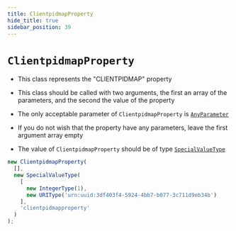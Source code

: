 ```yaml
---
title: ClientpidmapProperty
hide_title: true
sidebar_position: 39
---
```


# `ClientpidmapProperty`

* This class represents the "CLIENTPIDMAP" property

* This class should be called with two arguments, the first an array of the parameters, and the second the value of the property

* The only acceptable parameter of ```ClientpidmapProperty``` is [`AnyParameter`](/documentation/parameters/anyparameter)

* If you do not wish that the property have any parameters, leave the first argument array empty

* The value of ```ClientpidmapProperty``` should be of type [`SpecialValueType`](/documentation/values/specialvaluetype)

```js
new ClientpidmapProperty(
  [],
  new SpecialValueType(
    [
      new IntegerType(1),
      new URIType('urn:uuid:3df403f4-5924-4bb7-b077-3c711d9eb34b')
    ],
    'clientpidmapproperty'
  )
);
```

